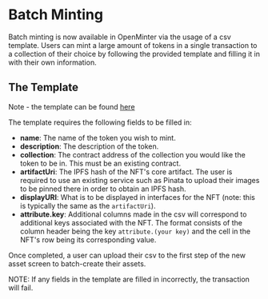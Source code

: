 # Batch Minting 

Batch minting is now available in OpenMinter via 
the usage of a csv template. Users can mint a large
amount of tokens in a single transaction to a 
collection of their choice by following the provided 
template and filling it in with their own information.

## The Template 

Note - the template can be found [here](/batch_template.csv)

The template requires the following fields to be filled in:
- **name**: The name of the token you wish to mint.
- **description**: The description of the token.
- **collection**: The contract address of the collection you
would like the token to be in. This must be an existing contract.
- **artifactUri**: The IPFS hash of the NFT's core artifact. 
The user is required to use an existing service such as Pinata
to upload their images to be pinned there in order to obtain
an IPFS hash. 
- **displayURI**: What is to be displayed in interfaces for the
NFT (note: this is typically the same as the `artifactUri`).
- **attribute.key**: Additional columns made in the csv will 
correspond to additional keys associated with the NFT. The
format consists of the column header being the key 
`attribute.(your key)` and the cell in the NFT's row being
its corresponding value. 

Once completed, a user can upload their csv to the first step
of the new asset screen to batch-create their assets.

NOTE: If any fields in the template are filled in incorrectly,
the transaction will fail.